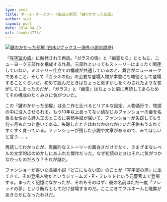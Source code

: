 ```yaml
---
type: post
title: ポール・オースター（柴田元幸訳）『鍵のかかった部屋』
author: sugi
layout: post
date: 2014-04-29
url: /book/4773/
---
```

<a href="http://www.amazon.co.jp/exec/obidos/ASIN/4560070989/chezsugi-22/ref=nosim/" onclick="_gaq.push(['_trackEvent', 'outbound-article', 'http://www.amazon.co.jp/exec/obidos/ASIN/4560070989/chezsugi-22/ref=nosim/', '']);" name="amazletlink" target="_blank"><img src="http://i2.wp.com/ecx.images-amazon.com/images/I/419Y782Y4VL._SL160_.jpg?w=660" alt="鍵のかかった部屋 (白水Uブックス―海外小説の誘惑)" class="alignleft"  data-recalc-dims="1" /></a>

『<a href="http://asharpminor.com/book/4762/" onclick="_gaq.push(['_trackEvent', 'outbound-article', 'http://asharpminor.com/book/4762/', '写字室の旅']);" title="ポール・オースター（柴田元幸訳）『写字室の旅』" target="_blank">写字室の旅</a>』に触発されて再読。『ガラスの街』と『幽霊たち』とともに、ニューヨーク三部作を構成する作品。三部作といってもストーリーはまったく関連していない。ミステリー仕立ての構成が共通しているのと、舞台がニューヨークであること、そして『ガラスの街』の至要な登場人物が本書にも端役として登場することくらいだ。初めて読んだときはちょっと肩すかしをくわされたような気がしてしまったのだが、『ガラス』と『幽霊』はちょっと前に再読してあらためてその構成のたくみさに気がついた。

この『鍵のかかった部屋』は全二作と比べるとリアルな設定、人物造形で、物語の中に没入させられる。もう10年以上あってない幼なじみファンショーの妻を名乗る女性から詩人工のところに突然手紙が届いて、ファンショーが失踪してもう何ヶ月もたつと書いてある。失踪したときはおなかのなかにいた子供もうまれてすくすく育っている。ファンショーが残した小説や文章があるので、みてほしいと言う……。

再読してわかったが、表面的なストーリーの面白さだけでなく、さまざまなレベルの文学的ほのめかしにあふれた傑作だった。なぜ初読のときはそれに気がつかなかったのだろう？それが謎だ。

ファンショーが書いた長編小説『どこにもない国』のことが『写字室の旅』に出てきて、その登場人物だというジェームズ・P・フレッドという元警官まで登場する。まったく記憶になかったが、それもそのはず、彼の名前はただ一度「フレッドの夢」という断片としてだけ登場するのだ。ここにきてフルネームと職業があきらかになったわけだ。